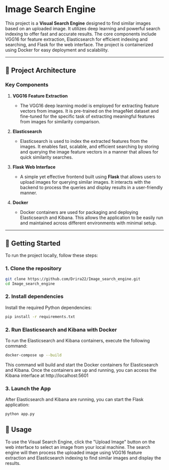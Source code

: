 # Image Search Engine

This project is a **Visual Search Engine** designed to find similar images based on an uploaded image. It utilizes deep learning and powerful search indexing to offer fast and accurate results. The core components include VGG16 for feature extraction, Elasticsearch for efficient indexing and searching, and Flask for the web interface. The project is containerized using Docker for easy deployment and scalability.

---

## 📂 Project Architecture

### Key Components

1. **VGG16 Feature Extraction**
   - The VGG16 deep learning model is employed for extracting feature vectors from images. It is pre-trained on the ImageNet dataset and fine-tuned for the specific task of extracting meaningful features from images for similarity comparison.

2. **Elasticsearch**
   - Elasticsearch is used to index the extracted features from the images. It enables fast, scalable, and efficient searching by storing and querying the image feature vectors in a manner that allows for quick similarity searches.

3. **Flask Web Interface**
   - A simple yet effective frontend built using **Flask** that allows users to upload images for querying similar images. It interacts with the backend to process the queries and display results in a user-friendly manner.

4. **Docker**
   - Docker containers are used for packaging and deploying Elasticsearch and Kibana. This allows the application to be easily run and maintained across different environments with minimal setup.

---

## 🚀 Getting Started

To run the project locally, follow these steps:

### 1. Clone the repository

```bash
git clone https://github.com/Drira22/Image_search_engine.git
cd Image_search_engine
```

### 2. Install dependencies
Install the required Python dependencies:

```bash
pip install -r requirements.txt
```

### 2. Run Elasticsearch and Kibana with Docker
To run the Elasticsearch and Kibana containers, execute the following command:
```bash
docker-compose up --build
```
This command will build and start the Docker containers for Elasticsearch and Kibana. Once the containers are up and running, you can access the Kibana interface at http://localhost:5601

### 3. Launch the App
After Elasticsearch and Kibana are running, you can start the Flask application:
```bash
python app.py
```

## 📄 Usage

To use the Visual Search Engine, click the "Upload Image" button on the web interface to select an image from your local machine. The search engine will then process the uploaded image using VGG16 feature extraction and Elasticsearch indexing to find similar images and display the results.
